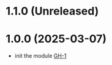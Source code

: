 # 1.1.0 (Unreleased)
# 1.0.0 (2025-03-07)

- init the module [GH-1](https://github.com/alibabacloud-automation/terraform-alicloud-private-network-access-for-bailian/pull/1)